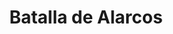 ﻿---
title: "Batalla de Alarcos"
permalink: periodes_505.html
layout: periode
dataInici: 1195-07-19
sidebar: periodes
pares:
  - id: 469
    title: "Reconquista"
    dataInici: "(722)"
    dataFi: "(1492)"

fills:
jocsPrincipals:
jocsEscenaris:
jocsEpoca:
  - title: "La Reconquista: Edad Media S.VIII – XV"
    bggId: 120423
    escenari: "Alarcos"

jocsEpocaEscenaris:
---
